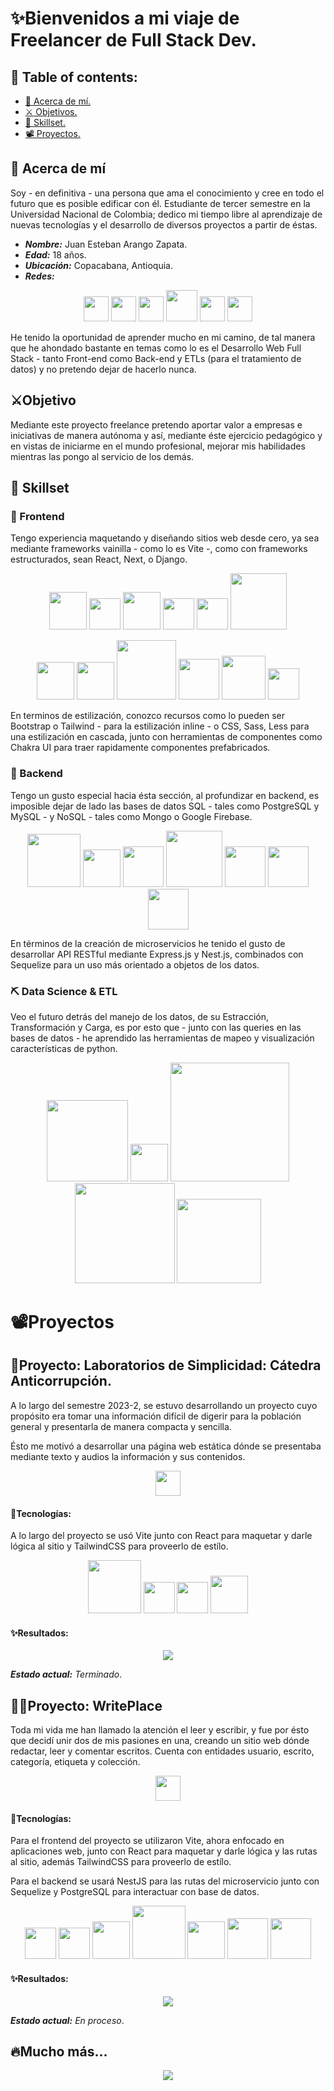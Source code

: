 
# ✨Bienvenidos a mi viaje de Freelancer de Full Stack Dev.

## 💬 Table of contents:
- [🚀 Acerca de mí.](#-acerca-de-mí)
- [⚔️ Objetivos.](#%EF%B8%8Fobjetivo)
- [🎁 Skillset.](#-skillset)
- [📽️ Proyectos.](#%EF%B8%8Fproyectos)

## 🚀 Acerca de mí
Soy - en definitiva - una persona que ama el conocimiento y cree en todo el futuro que es posible edificar con él. Estudiante de tercer semestre en la Universidad Nacional de Colombia; dedico mi tiempo libre al aprendizaje de nuevas tecnologías y el desarrollo de diversos proyectos a partir de éstas.
- ***Nombre:*** Juan Esteban Arango Zapata.
- ***Edad:*** 18 años.
- ***Ubicación:*** Copacabana, Antioquia.
- ***Redes:***

<p align="center">
<a href="https://www.linkedin.com/in/juan-e-arango-z-7617792ab"><img src="https://cdn1.iconfinder.com/data/icons/logotypes/32/circle-linkedin-512.png" width="40"/></a>
<a href="https://github.com/EsJuan-az"><img src="https://cdn-icons-png.flaticon.com/512/25/25231.png" width="40"/></a>
<a href="mailto:juarangoz@unal.edu.co"><img src="https://cdn4.iconfinder.com/data/icons/social-media-logos-6/512/112-gmail_email_mail-512.png" width="40"/></a>
<a href="https://stackoverflow.com/users/23618356/juan-esteban-arango-zapata"><img src="https://upload.wikimedia.org/wikipedia/commons/thumb/e/ef/Stack_Overflow_icon.svg/768px-Stack_Overflow_icon.svg.png" width="50"/></a>
<a href="https://www.fiverr.com/juan_es_05?up_rollout=true"><img src="https://freelogopng.com/images/all_img/1656739457fiverr-transparent-logo.png" width="40"/></a>
<a href="https://www.freelancer.com.co/u/juarangozx?sb=t"><img src="https://cdn.icon-icons.com/icons2/2699/PNG/512/freelancer_logo_icon_171122.png" width="40"/></a>
</p>
He tenido la oportunidad de aprender mucho en mi camino, de tal manera que he ahondado bastante en temas como lo es el Desarrollo Web Full Stack - tanto Front-end como Back-end y ETLs (para el tratamiento de datos) y no pretendo dejar de hacerlo nunca.


## ⚔️Objetivo
Mediante este proyecto freelance pretendo aportar valor a empresas e iniciativas de manera autónoma y así, mediante éste ejercicio pedagógico y en vistas de iniciarme en el mundo profesional, mejorar mis habilidades mientras las pongo al servicio de los demás.  


## 🎁 Skillset
### 🌺 Frontend
Tengo experiencia maquetando y diseñando sitios web desde cero, ya sea mediante frameworks vainilla - como lo es Vite -, como con frameworks estructurados, sean React, Next, o Django.
<p align="center">
    <img src="https://mirayhazlo.com/wp-content/uploads/2018/09/Html5_dise%C3%B1o_web-1.png" width="60px" />
    <img src="https://upload.wikimedia.org/wikipedia/commons/thumb/9/99/Unofficial_JavaScript_logo_2.svg/1200px-Unofficial_JavaScript_logo_2.svg.png" width="50px"/>
    <a href="https://react.dev/"><img src="https://upload.wikimedia.org/wikipedia/commons/thumb/a/a7/React-icon.svg/2300px-React-icon.svg.png" width="60px" /></a>
    <a href="https://vitejs.dev/"><img src="https://vitejs.dev/logo-with-shadow.png" width="50px" /></a>
    <a href="https://nextjs.org/"><img src="https://cdn.worldvectorlogo.com/logos/next-js.svg" width="50px" /></a>
    <a href="https://www.djangoproject.com/"><img src="https://cdn.hashnode.com/res/hashnode/image/upload/v1636780048014/niLN2J80j.png" width="90px" /></a>
</p>
<p align="center">
    <img src="https://cdn.pixabay.com/photo/2017/08/05/11/16/logo-2582747_640.png" width="60px"/>
      <a href="https://sass-lang.com/"><img src="https://sass-lang.com/assets/img/logos/logo.svg" width="60px" /></a>
    <a href="https://lesscss.org/"><img src="https://lesscss.org/public/img/less_logo.png" width="95px" /></a>
    <a href="https://tailwindcss.com/"><img src="https://upload.wikimedia.org/wikipedia/commons/thumb/d/d5/Tailwind_CSS_Logo.svg/640px-Tailwind_CSS_Logo.svg.png" width="65px" /></a>
    <a href="https://getbootstrap.com/"><img src="https://getbootstrap.com/docs/5.3/assets/brand/bootstrap-logo-shadow.png" width="70px" /></a>
    <a href="https://chakra-ui.com/"><img src="https://archive.org/download/github.com-chakra-ui-chakra-ui_-_2020-02-13_17-20-29/cover.jpg" width="50px" /></a>

</p>



En terminos de estilización, conozco recursos como lo pueden ser Bootstrap o Tailwind - para la estilización inline - o CSS, Sass, Less para una estilización en cascada, junto con herramientas de componentes como Chakra UI para traer rapidamente componentes prefabricados.
### 👾 Backend
Tengo un gusto especial hacia ésta sección, al profundizar en backend, es imposible dejar de lado las bases de datos SQL - tales como PostgreSQL y MySQL -  y NoSQL - tales como Mongo o Google Firebase.
<p align="center">
    <a href="https://nodejs.org/en"><img src="https://upload.wikimedia.org/wikipedia/commons/thumb/d/d9/Node.js_logo.svg/2560px-Node.js_logo.svg.png" width="85" /></a>
    <a href="https://www.postgresql.org/"><img src="https://upload.wikimedia.org/wikipedia/commons/thumb/2/29/Postgresql_elephant.svg/1200px-Postgresql_elephant.svg.png" width="60px" /></a>
  <a href="https://sequelize.org/"><img src="https://miro.medium.com/v2/resize:fit:250/0*rwd6KeolcXgz7zpx.png" width="65" /></a>
    <a href="https://www.djangoproject.com/"><img src="https://cdn.hashnode.com/res/hashnode/image/upload/v1636780048014/niLN2J80j.png" width="90px" /></a>
  <a href="https://expressjs.com/ "><img src="https://adware-technologies.s3.amazonaws.com/uploads/technology/thumbnail/20/express-js.png" width="65" /></a>
  <a href="https://nestjs.com/"><img src="https://nestjs.com/logo-small.ede75a6b.svg" width="65" /></a>
  <a href="https://www.mongodb.com/"><img src="https://seeklogo.com/images/M/mongodb-logo-D13D67C930-seeklogo.com.png" width="65" /></a>
</p>

En términos de la creación de microservicios he tenido el gusto de desarrollar API RESTful mediante Express.js y Nest.js, combinados con Sequelize para un uso más orientado a objetos de los datos.

### ⛏️ Data Science & ETL

Veo el futuro detrás del manejo de los datos, de su Estracción, Transformación y Carga, es por esto que - junto con las queries en las bases de datos - he aprendido las herramientas de mapeo y visualización características de python.
<p align="center">
    <a href="https://pandas.pydata.org/"><img src="https://pandas.pydata.org/static/img/pandas_white.svg" width="130" /></a>
    <a href="https://numpy.org/"><img src="https://numpy.org/images/logo.svg" width="60px" /></a>
  <a href="https://matplotlib.org/"><img src="https://matplotlib.org/_static/logo_dark.svg" width="190" /></a>
  <a href="https://seaborn.pydata.org/"><img src="https://seaborn.pydata.org/_static/logo-wide-lightbg.svg" width="160" /></a>
  <a href="https://scikit-learn.org/stable/"><img src="https://upload.wikimedia.org/wikipedia/commons/thumb/0/05/Scikit_learn_logo_small.svg/1200px-Scikit_learn_logo_small.svg.png" width="135" /></a>
</p>

# 📽️Proyectos
## 🔬Proyecto: Laboratorios de Simplicidad: Cátedra Anticorrupción.

A lo largo del semestre 2023-2, se estuvo desarrollando un proyecto cuyo propósito era tomar una información difícil de digerir para la población general y presentarla de manera compacta y sencilla.

Ésto me motivó a desarrollar una página web estática dónde se presentaba mediante texto y audios la información y sus contenidos.

<p align="center"><a href="https://github.com/EsJuan-az/Mutacion-cac"><img src="https://cdn-icons-png.flaticon.com/512/25/25231.png" width="40"/></a></p>

#### 🤖Tecnologías:
A lo largo del proyecto se usó Vite junto con React para maquetar y darle lógica al sitio y TailwindCSS para proveerlo de estílo.

<p align="center">
    <a href="https://nodejs.org/en"><img src="https://upload.wikimedia.org/wikipedia/commons/thumb/d/d9/Node.js_logo.svg/2560px-Node.js_logo.svg.png" width="85" /></a>
    <a href="https://react.dev/"><img src="https://upload.wikimedia.org/wikipedia/commons/thumb/a/a7/React-icon.svg/2300px-React-icon.svg.png" width="50px" /></a>
    <a href="https://vitejs.dev/"><img src="https://vitejs.dev/logo-with-shadow.png" width="50px" /></a>
    <a href="https://tailwindcss.com/"><img src="https://upload.wikimedia.org/wikipedia/commons/thumb/d/d5/Tailwind_CSS_Logo.svg/640px-Tailwind_CSS_Logo.svg.png" width="60px" /></a>
</p>

#### ✨Resultados:
<p align="center"><img src="assets/Mutacion-cac.gif"/></p> 

***Estado actual:** Terminado*.

## ✍🏻Proyecto: WritePlace
Toda mi vida me han llamado la atención el leer y escribir, y fue por ésto que decidí unir dos de mis pasiones en una, creando un sitio web dónde redactar, leer y comentar escritos. Cuenta con entidades usuario, escrito, categoría, etiqueta y colección.
<p align="center"><a href="https://github.com/EsJuan-az/WritePlace"><img src="https://cdn-icons-png.flaticon.com/512/25/25231.png" width="40"/></a></p>

#### 🤖Tecnologías:
Para el frontend del proyecto se utilizaron Vite, ahora enfocado en aplicaciones web, junto con React para maquetar y darle lógica y las rutas al sitio, además TailwindCSS para proveerlo de estílo.

Para el backend se usará NestJS para las rutas del microservicio junto con Sequelize y PostgreSQL para interactuar con base de datos.

<p align="center">
    <a href="https://react.dev/"><img src="https://upload.wikimedia.org/wikipedia/commons/thumb/a/a7/React-icon.svg/2300px-React-icon.svg.png" width="50px" /></a>
    <a href="https://vitejs.dev/"><img src="https://vitejs.dev/logo-with-shadow.png" width="50px" /></a>
    <a href="https://tailwindcss.com/"><img src="https://upload.wikimedia.org/wikipedia/commons/thumb/d/d5/Tailwind_CSS_Logo.svg/640px-Tailwind_CSS_Logo.svg.png" width="60px" /></a>
    <a href="https://nodejs.org/en"><img src="https://upload.wikimedia.org/wikipedia/commons/thumb/d/d9/Node.js_logo.svg/2560px-Node.js_logo.svg.png" width="85" /></a>
  <a href="https://www.postgresql.org/"><img src="https://upload.wikimedia.org/wikipedia/commons/thumb/2/29/Postgresql_elephant.svg/1200px-Postgresql_elephant.svg.png" width="60px" /></a>
  <a href="https://sequelize.org/"><img src="https://miro.medium.com/v2/resize:fit:250/0*rwd6KeolcXgz7zpx.png" width="65" /></a>
  <a href="https://nestjs.com/"><img src="https://nestjs.com/logo-small.ede75a6b.svg" width="65" /></a>
</p>

#### ✨Resultados:
<p align="center"><img src="assets/Writeplace.gif"/></p> 

***Estado actual:** En proceso*.
## 🔥Mucho más...
<p align="center"><img src="https://i.gifer.com/P4id.gif"/></p>



